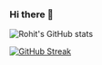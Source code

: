 ### Hi there 👋

![Rohit's GitHub stats](https://github-readme-stats.vercel.app/api?username=RohitRathore1&show_icons=true&theme=transparent)

[![GitHub Streak](http://github-readme-streak-stats.herokuapp.com?user=RohitRathore1&theme=dark&mode=weekly)](https://git.io/streak-stats)

<!--
**RohitRathore1/RohitRathore1** is a ✨ _special_ ✨ repository because its `README.md` (this file) appears on your GitHub profile.

Here are some ideas to get you started:

- 🔭 I’m currently working on ...
- 🌱 I’m currently learning ...
- 👯 I’m looking to collaborate on ...
- 🤔 I’m looking for help with ...
- 💬 Ask me about ...
- 📫 How to reach me: ...
- 😄 Pronouns: ...
- ⚡ Fun fact: ...
-->

<!--START_SECTION:waka-->

<!--END_SECTION:waka-->
